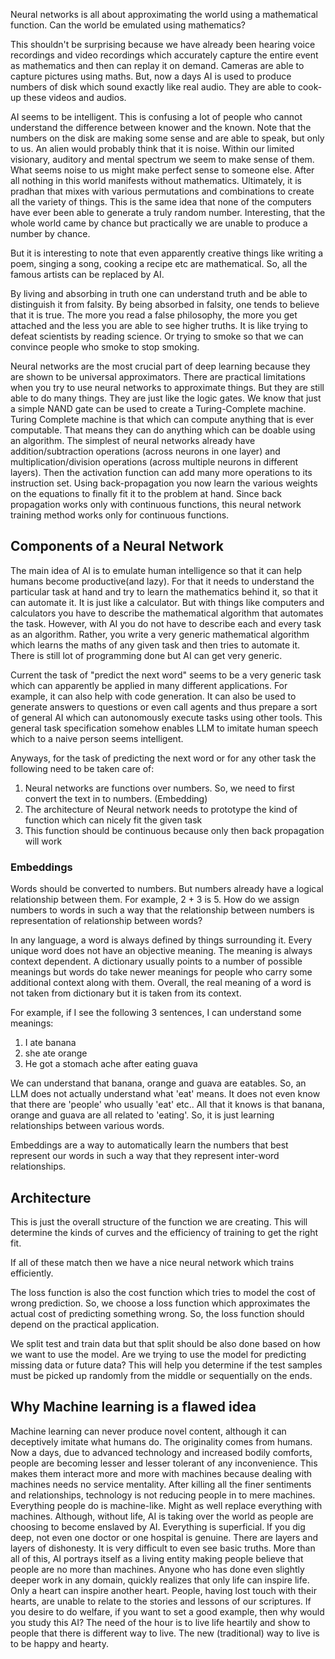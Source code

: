 Neural networks is all about approximating the world using a mathematical function. Can the world be emulated using mathematics?

This shouldn't be surprising because we have already been hearing voice recordings and video recordings which accurately capture the entire event as mathematics and then can replay it on demand. Cameras are able to capture pictures using maths. But, now a days AI is used to produce numbers of disk which sound exactly like real audio. They are able to cook-up these videos and audios. 

AI seems to be intelligent. This is confusing a lot of people who cannot understand the difference between knower and the known. Note that the numbers on the disk are making some sense and are able to speak, but only to us. An alien would probably think that it is noise. Within our limited visionary, auditory and mental spectrum we seem to make sense of them. What seems noise to us might make perfect sense to someone else. After all nothing in this world manifests without mathematics. Ultimately, it is pradhan that mixes with various permutations and combinations to create all the variety of things. This is the same idea that none of the computers have ever been able to generate a truly random number. Interesting, that the whole world came by chance but practically we are unable to produce a number by chance.

But it is interesting to note that even apparently creative things like writing a poem, singing a song, cooking a recipe etc are mathematical. So, all the famous artists can be replaced by AI. 

By living and absorbing in truth one can understand truth and be able to distinguish it from falsity. By being absorbed in falsity, one tends to believe that it is true. The more you read a false philosophy, the more you get attached and the less you are able to see higher truths. It is like trying to defeat scientists by reading science. Or trying to smoke so that we can convince people who smoke to stop smoking. 

Neural networks are the most crucial part of deep learning because they are shown to be universal approximators. There are practical limitations when you try to use neural networks to approximate things. But they are still able to do many things. They are just like the logic gates. We know that just a simple NAND gate can be used to create a Turing-Complete machine. Turing Complete machine is that which can compute anything that is ever computable. That means they can do anything which can be doable using an algorithm. 
The simplest of neural networks already have addition/subtraction operations (across neurons in one layer) and multiplication/division operations (across multiple neurons in different layers). Then the activation function can add many more operations to its instruction set. Using back-propagation you now learn the various weights on the equations to finally fit it to the problem at hand. Since back propagation works only with continuous functions, this neural network training method works only for continuous functions. 

## Components of a Neural Network
The main idea of AI is to emulate human intelligence so that it can help humans become productive(and lazy). For that it needs to understand the particular task at hand and try to learn the mathematics behind it, so that it can automate it. It is just like a calculator. But with things like computers and calculators you have to describe the mathematical algorithm that automates the task. However, with AI you do not have to describe each and every task as an algorithm. Rather, you write a very generic mathematical algorithm which learns the maths of any given task and then tries to automate it. There is still lot of programming done but AI can get very generic. 

Current the task of "predict the next word" seems to be a very generic task which can apparently be applied in many different applications. For example, it can also help with code generation. It can also be used to generate answers to questions or even call agents and thus prepare a sort of general AI which can autonomously execute tasks using other tools. This general task specification somehow enables LLM to imitate human speech which to a naive person seems intelligent. 

Anyways, for the task of predicting the next word or for any other task the following need to be taken care of:
1. Neural networks are functions over numbers. So, we need to first convert the text in to numbers. (Embedding)
2. The architecture of Neural network needs to prototype the kind of function which can nicely fit the given task
3. This function should be continuous because only then back propagation will work

### Embeddings
Words should be converted to numbers. But numbers already have a logical relationship between them. For example, 2 + 3 is 5. How do we assign numbers to words in such a way that the relationship between numbers is representation of relationship between words?

In any language, a word is always defined by things surrounding it. Every unique word does not have an objective meaning. The meaning is always context dependent. A dictionary usually points to a number of possible meanings but words do take newer meanings for people who carry some additional context along with them. Overall, the real meaning of a word is not taken from dictionary but it is taken from its context.

For example, if I see the following 3 sentences, I can understand some meanings: 
1. I ate banana
2. she ate orange
3. He got a stomach ache after eating guava

We can understand that banana, orange and guava are eatables. So, an LLM does not actually understand what 'eat' means. It does not even know that there are 'people' who usually 'eat' etc.. All that it knows is that banana, orange and guava are all related to 'eating'. So, it is just learning relationships between various words. 

Embeddings are a way to automatically learn the numbers that best represent our words in such a way that they represent inter-word relationships. 

## Architecture
This is just the overall structure of the function we are creating. This will determine the kinds of curves and the efficiency of training to get the right fit. 

If all of these match then we have a nice neural network which trains efficiently. 

The loss function is also the cost function which tries to model the cost of wrong prediction. So, we choose a loss function which approximates the actual cost of predicting something wrong. So, the loss function should depend on the practical application. 

We split test and train data but that split should be also done based on how we want to use the model. Are we trying to use the model for predicting missing data or future data? This will help you determine if the test samples must be picked up randomly from the middle or sequentially on the ends. 


## Why Machine learning is a flawed idea

Machine learning can never produce novel content, although it can deceptively imitate what humans do. The originality comes from humans. Now a days, due to advanced technology and increased bodily comforts, people are becoming lesser and lesser tolerant of any inconvenience. This makes them interact more and more with machines because dealing with machines needs no service mentality. After killing all the finer sentiments and relationships, technology is not reducing people in to mere machines. Everything people do is machine-like. Might as well replace everything with machines. Although, without life, AI is taking over the world as people are choosing to become enslaved by AI. Everything is superficial. If you dig deep, not even one doctor or one hospital is genuine. There are layers and layers of dishonesty. It is very difficult to even see basic truths. More than all of this, AI portrays itself as a living entity making people believe that people are no more than machines. 
Anyone who has done even slightly deeper work in any domain, quickly realizes that only life can inspire life. Only a heart can inspire another heart. People, having lost touch with their hearts, are unable to relate to the stories and lessons of our scriptures. If you desire to do welfare, if you want to set a good example, then why would you study this AI? The need of the hour is to live life heartily and show to people that there is different way to live. The new (traditional) way to live is to be happy and hearty. 